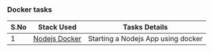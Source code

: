 ### Docker tasks

S.No | Stack Used                                                                     | Tasks Details                                                                | 
---  |--------------------------------------------------------------------------------|------------------------------------------------------------------------------| 
1    | [Nodejs Docker](docker-nodejs-website)                                         | Starting a Nodejs App using docker                                                |
